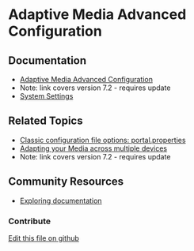 # Adaptive Media Advanced Configuration

## Documentation

* [Adaptive Media Advanced Configuration](https://portal.liferay.dev/docs/7-2/user/-/knowledge_base/u/advanced-configuration-options)
* Note: link covers version 7.2 - requires update
* [System Settings](https://learn.liferay.com/dxp/7.x/en/system-administration/configuring-liferay/system-settings.html)

## Related Topics

* [Classic configuration file options: portal.properties](https://docs.liferay.com/portal/7.3-latest/propertiesdoc/portal.properties.html)
* [Adapting your Media across multiple devices](https://portal.liferay.dev/docs/7-2/user/-/knowledge_base/u/adapting-your-media-across-multiple-devices)
* Note: link covers version 7.2 - requires update

## Community Resources

* [Exploring documentation](https://liferay.dev/blogs/-/blogs/exploring-documentation)

### Contribute

[Edit this file on github](https://github.com/olafk/controlpanel-documentation-docs/blob/master/md/74en/com_liferay_configuration_admin_web_portlet_SystemSettingsPortlet/com.liferay.adaptive.media.image.internal.configuration.AMImageConfiguration.md)

